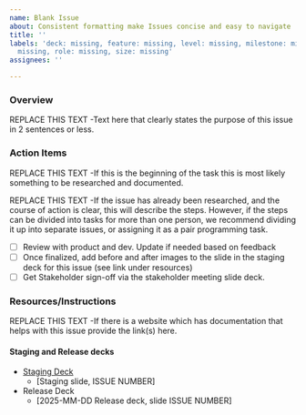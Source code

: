```yaml
---
name: Blank Issue
about: Consistent formatting make Issues concise and easy to navigate
title: ''
labels: 'deck: missing, feature: missing, level: missing, milestone: missing, priority:
  missing, role: missing, size: missing'
assignees: ''

---
```


### Overview
REPLACE THIS TEXT -Text here that clearly states the purpose of this issue in 2 sentences or less.

### Action Items
REPLACE THIS TEXT -If this is the beginning of the task this is most likely something to be researched and documented.

REPLACE THIS TEXT -If the issue has already been researched, and the course of action is clear, this will describe the steps.  However, if the steps can be divided into tasks for more than one person, we recommend dividing it up into separate issues, or assigning it as a pair programming task.

- [ ] Review with product and dev. Update if needed based on feedback
- [ ] Once finalized, add before and after images to the slide in the staging deck for this issue (see link under resources)
- [ ] Get Stakeholder sign-off via the stakeholder meeting slide deck.

### Resources/Instructions
REPLACE THIS TEXT -If there is a website which has documentation that helps with this issue provide the link(s) here.

#### Staging and Release decks
- [Staging Deck](https://docs.google.com/presentation/d/1crZ3IxqA4hAu3qzD7ns93Ieuqjwh6wyEtuX_46cP-fg/)
   - [Staging slide, ISSUE NUMBER]
- Release Deck
   - [2025-MM-DD Release deck, slide ISSUE NUMBER]
